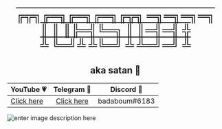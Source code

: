 <style>
	h1 {
 		text-decoration: overline;
	}
</style>

<h1 align="center"><br><br>
╔╦╗╔═╗╔═╗╔═╗╔╦╗ ═╗═╗═╗═╗<br>
 ║ ║ ║╠═╣╚═╗ ║   ║═╣═╣ ╬<br>
 ╩ ╚═╝╩ ╩╚═╝ ╩   ╩═╝═╝ ╩<br>
</h1>
<h2 align="center">aka satan 👹</h2>
<p align="center">
	<table>
	    <thead>
	        <tr>
	            <th align="center">YouTube 💗</th>
	            <th align="center">Telegram 💙</th>
	            <th align="center">Discord 💜</th>
	        </tr>
	    </thead>
	    <tbody>
	        <tr>
	            <td align="left"><a href="https://youtube.com/itstoastz" target="_blank">Click here</a></td>
	            <td align="center"><a href="https://telegram.me/wejdene" target="_blank">Click here</a></td></td>
	            <td align="right">badaboum#6183</td>
	        </tr>
	    </tbody>
	</table>
</p>

![enter image description here](https://wallpaperaccess.com/full/711515.jpg)
